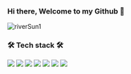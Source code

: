 ### Hi there, Welcome to my Github 👋

![riverSun1](https://github-readme-stats.vercel.app/api?username=riverSun1&show_icons=true&theme=dracula)
<!--![riverSun1](https://github-readme-stats.vercel.app/api?username=riverSun1&show_icons=true)-->


### 🛠 Tech stack 🛠

<img src="https://img.shields.io/badge/Python-3766AB?style=flat-square&logo=Python&logoColor=white"/></a>
<img src="https://img.shields.io/badge/MicroPython-2B2728?style=flat-square&logo=MicroPython&logoColor=white"/></a>
<img src="https://img.shields.io/badge/HTML5-E34F26?style=flat-square&logo=HTML5&logoColor=white"/></a>
<img src="https://img.shields.io/badge/CSS3-1572B6?style=flat-square&logo=CSS3&logoColor=white"/></a>
<img src="https://img.shields.io/badge/JavaScript-F7DF1E?style=flat-square&logo=JavaScript&logoColor=white"/></a>
<img src="https://img.shields.io/badge/Java-007396?style=flat-square&logo=Java&logoColor=white"/></a>
<img src="https://img.shields.io/badge/Android-3DDC84?style=flat-square&logo=Android&logoColor=white"/></a>
